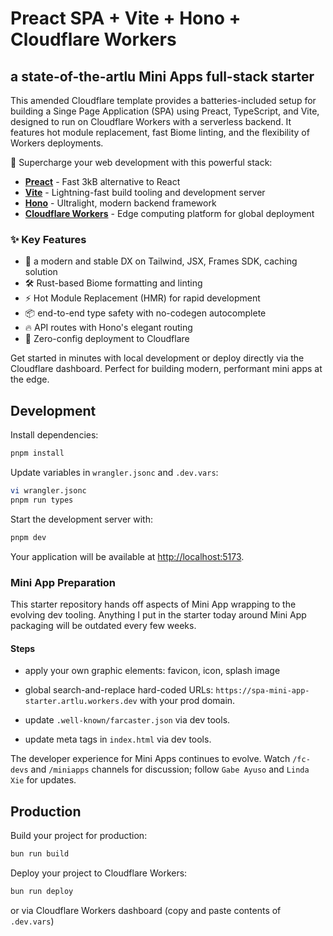 # Preact SPA + Vite + Hono + Cloudflare Workers

## a state-of-the-artlu Mini Apps full-stack starter

This amended Cloudflare template provides a batteries-included setup for building a Singe Page Application (SPA) using Preact, TypeScript, and Vite, designed to run on Cloudflare Workers with a serverless backend. It features hot module replacement, fast Biome linting, and the flexibility of Workers deployments.

<!-- dash-content-start -->

🚀 Supercharge your web development with this powerful stack:

* [**Preact**](https://preactjs.com/) - Fast 3kB alternative to React
* [**Vite**](https://vite.dev/) - Lightning-fast build tooling and development server
* [**Hono**](https://hono.dev/) - Ultralight, modern backend framework
* [**Cloudflare Workers**](https://developers.cloudflare.com/workers/) - Edge computing platform for global deployment

### ✨ Key Features

* 🎯 a modern and stable DX on Tailwind, JSX, Frames SDK, caching solution
* 🛠️ Rust-based Biome formatting and linting
* ⚡ Hot Module Replacement (HMR) for rapid development
* 📦 end-to-end type safety with no-codegen autocomplete
* 🔥 API routes with Hono's elegant routing
* 🔄 Zero-config deployment to Cloudflare

Get started in minutes with local development or deploy directly via the Cloudflare dashboard. Perfect for building modern, performant mini apps at the edge.

<!-- dash-content-end -->

## Development

Install dependencies:

```bash
pnpm install
```

Update variables in `wrangler.jsonc` and `.dev.vars`:

```bash
vi wrangler.jsonc
pnpm run types
```

Start the development server with:

```bash
pnpm dev
```

Your application will be available at [http://localhost:5173](http://localhost:5173).

### Mini App Preparation

This starter repository hands off aspects of Mini App wrapping to the evolving dev tooling. Anything I put in the starter today around Mini App packaging will be outdated every few weeks.

#### Steps

* apply your own graphic elements: favicon, icon, splash image

* global search-and-replace hard-coded URLs: `https://spa-mini-app-starter.artlu.workers.dev` with your prod domain.

* update `.well-known/farcaster.json` via dev tools.

* update meta tags in `index.html` via dev tools.

The developer experience for Mini Apps continues to evolve. Watch `/fc-devs` and `/miniapps` channels for discussion; follow `Gabe Ayuso` and `Linda Xie` for updates.

## Production

Build your project for production:

```bash
bun run build
```

Deploy your project to Cloudflare Workers:

```bash
bun run deploy
```

or via Cloudflare Workers dashboard (copy and paste contents of `.dev.vars`)
